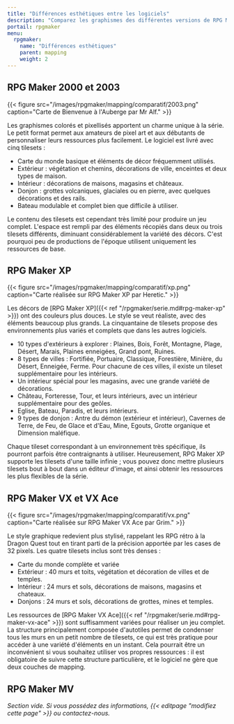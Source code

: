 ```yaml
---
title: "Différences esthétiques entre les logiciels"
description: "Comparez les graphismes des différentes versions de RPG Maker. Choisissez le style graphique qui correspond le mieux à votre jeu."
portail: rpgmaker
menu:
  rpgmaker:
    name: "Différences esthétiques"
    parent: mapping
    weight: 2
---
```


## RPG Maker 2000 et 2003

{{< figure src="/images/rpgmaker/mapping/comparatif/2003.png" caption="Carte de Bienvenue à l'Auberge par Mr Alf." >}}

Les graphismes colorés et pixellisés apportent un charme unique à la série. Le petit format permet aux amateurs de pixel art et aux débutants de personnaliser leurs ressources plus facilement. Le logiciel est livré avec cinq tilesets :

- Carte du monde basique et éléments de décor fréquemment utilisés.
- Extérieur : végétation et chemins, décorations de ville, enceintes et deux types de maison.
- Intérieur : décorations de maisons, magasins et châteaux.
- Donjon : grottes volcaniques, glaciales ou en pierre, avec quelques décorations et des rails.
- Bateau modulable et complet bien que difficile à utiliser.

Le contenu des tilesets est cependant très limité pour produire un jeu complet. L'espace est rempli par des éléments récopiés dans deux ou trois tilesets différents, diminuant considérablement la variété des décors. C'est pourquoi peu de productions de l'époque utilisent uniquement les ressources de base.

## RPG Maker XP

{{< figure src="/images/rpgmaker/mapping/comparatif/xp.png" caption="Carte réalisée sur RPG Maker XP par Heretic." >}}

Les décors de [RPG Maker XP]({{< ref "/rpgmaker/serie.md#rpg-maker-xp" >}}) ont des couleurs plus douces. Le style se veut réaliste, avec des éléments beaucoup plus grands. La cinquantaine de tilesets propose des environnements plus variés et complets que dans les autres logiciels.

- 10 types d'extérieurs à explorer : Plaines, Bois, Forêt, Montagne, Plage, Désert, Marais, Plaines enneigées, Grand pont, Ruines.
- 8 types de villes : Fortifiée, Portuaire, Classique, Forestière, Minière, du Désert, Enneigée, Ferme. Pour chacune de ces villes, il existe un tileset supplémentaire pour les intérieurs.
- Un intérieur spécial pour les magasins, avec une grande variété de décorations.
- Château, Forteresse, Tour, et leurs intérieurs, avec un intérieur supplémentaire pour des geôles.
- Eglise, Bateau, Paradis, et leurs intérieurs.
- 9 types de donjon : Antre du démon (extérieur et intérieur), Cavernes de Terre, de Feu, de Glace et d'Eau, Mine, Egouts, Grotte organique et Dimension maléfique.

Chaque tileset correspondant à un environnement très spécifique, ils pourront parfois être contraignants à utiliser. Heureusement, RPG Maker XP supporte les tilesets d'une taille infinie ; vous pouvez donc mettre plusieurs tilesets bout à bout dans un éditeur d'image, et ainsi obtenir les ressources les plus flexibles de la série.

## RPG Maker VX et VX Ace

{{< figure src="/images/rpgmaker/mapping/comparatif/vx.png" caption="Carte réalisée sur RPG Maker VX Ace par Grim." >}}

Le style graphique redevient plus stylisé, rappelant les RPG rétro à la Dragon Quest tout en tirant parti de la précision apportée par les cases de 32 pixels. Les quatre tilesets inclus sont très denses :

- Carte du monde complète et variée
- Extérieur : 40 murs et toits, végétation et décoration de villes et de temples.
- Intérieur : 24 murs et sols, décorations de maisons, magasins et chateaux.
- Donjons : 24 murs et sols, décorations de grottes, mines et temples.

Les ressources de [RPG Maker VX Ace]({{< ref "/rpgmaker/serie.md#rpg-maker-vx-ace" >}}) sont suffisamment variées pour réaliser un jeu complet. La structure principalement composée d'autotiles permet de condenser tous les murs en un petit nombre de tilesets, ce qui est très pratique pour accéder à une variété d'éléments en un instant. Cela pourrait être un inconvénient si vous souhaitez utiliser vos propres ressources : il est obligatoire de suivre cette structure particulière, et le logiciel ne gère que deux couches de mapping.

## RPG Maker MV

*Section vide. Si vous possédez des informations, {{< editpage "modifiez cette page" >}} ou contactez-nous.*
